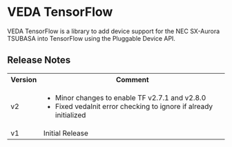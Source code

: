 # VEDA TensorFlow

VEDA TensorFlow is a library to add device support for the NEC SX-Aurora TSUBASA into TensorFlow using the Pluggable Device API.

## Release Notes
<table>
<tr><th>Version</th><th>Comment</th></tr>

<tr><td>v2</td><td>
<ul>
	<li>Minor changes to enable TF v2.7.1 and v2.8.0</li>
	<li>Fixed vedaInit error checking to ignore if already initialized</li>
</ul>
</td></tr>

<tr><td>v1</td><td>
Initial Release
</td></tr>

</table>
